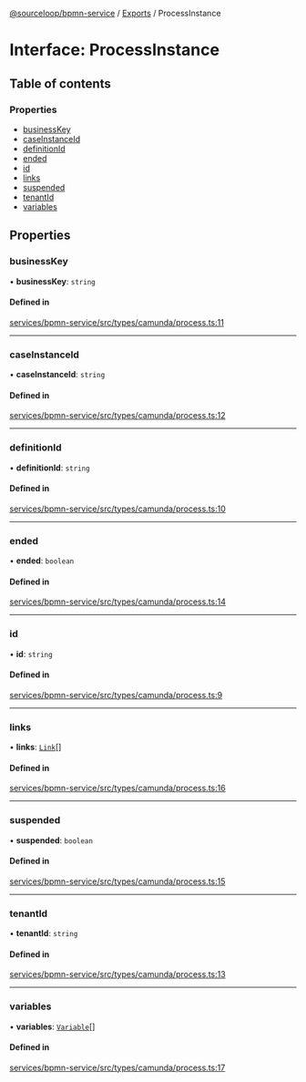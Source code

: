 [@sourceloop/bpmn-service](../README.md) / [Exports](../modules.md) / ProcessInstance

# Interface: ProcessInstance

## Table of contents

### Properties

- [businessKey](ProcessInstance.md#businesskey)
- [caseInstanceId](ProcessInstance.md#caseinstanceid)
- [definitionId](ProcessInstance.md#definitionid)
- [ended](ProcessInstance.md#ended)
- [id](ProcessInstance.md#id)
- [links](ProcessInstance.md#links)
- [suspended](ProcessInstance.md#suspended)
- [tenantId](ProcessInstance.md#tenantid)
- [variables](ProcessInstance.md#variables)

## Properties

### businessKey

• **businessKey**: `string`

#### Defined in

[services/bpmn-service/src/types/camunda/process.ts:11](https://github.com/sourcefuse/loopback4-microservice-catalog/blob/93a7f917/services/bpmn-service/src/types/camunda/process.ts#L11)

___

### caseInstanceId

• **caseInstanceId**: `string`

#### Defined in

[services/bpmn-service/src/types/camunda/process.ts:12](https://github.com/sourcefuse/loopback4-microservice-catalog/blob/93a7f917/services/bpmn-service/src/types/camunda/process.ts#L12)

___

### definitionId

• **definitionId**: `string`

#### Defined in

[services/bpmn-service/src/types/camunda/process.ts:10](https://github.com/sourcefuse/loopback4-microservice-catalog/blob/93a7f917/services/bpmn-service/src/types/camunda/process.ts#L10)

___

### ended

• **ended**: `boolean`

#### Defined in

[services/bpmn-service/src/types/camunda/process.ts:14](https://github.com/sourcefuse/loopback4-microservice-catalog/blob/93a7f917/services/bpmn-service/src/types/camunda/process.ts#L14)

___

### id

• **id**: `string`

#### Defined in

[services/bpmn-service/src/types/camunda/process.ts:9](https://github.com/sourcefuse/loopback4-microservice-catalog/blob/93a7f917/services/bpmn-service/src/types/camunda/process.ts#L9)

___

### links

• **links**: [`Link`](../modules.md#link)[]

#### Defined in

[services/bpmn-service/src/types/camunda/process.ts:16](https://github.com/sourcefuse/loopback4-microservice-catalog/blob/93a7f917/services/bpmn-service/src/types/camunda/process.ts#L16)

___

### suspended

• **suspended**: `boolean`

#### Defined in

[services/bpmn-service/src/types/camunda/process.ts:15](https://github.com/sourcefuse/loopback4-microservice-catalog/blob/93a7f917/services/bpmn-service/src/types/camunda/process.ts#L15)

___

### tenantId

• **tenantId**: `string`

#### Defined in

[services/bpmn-service/src/types/camunda/process.ts:13](https://github.com/sourcefuse/loopback4-microservice-catalog/blob/93a7f917/services/bpmn-service/src/types/camunda/process.ts#L13)

___

### variables

• **variables**: [`Variable`](Variable.md)[]

#### Defined in

[services/bpmn-service/src/types/camunda/process.ts:17](https://github.com/sourcefuse/loopback4-microservice-catalog/blob/93a7f917/services/bpmn-service/src/types/camunda/process.ts#L17)
